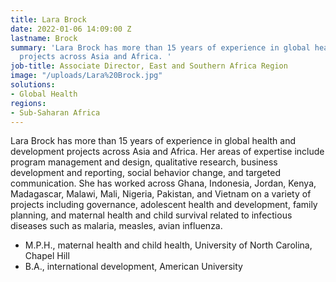 ```yaml
---
title: Lara Brock
date: 2022-01-06 14:09:00 Z
lastname: Brock
summary: 'Lara Brock has more than 15 years of experience in global health and development
  projects across Asia and Africa. '
job-title: Associate Director, East and Southern Africa Region
image: "/uploads/Lara%20Brock.jpg"
solutions:
- Global Health
regions:
- Sub-Saharan Africa
---
```


Lara Brock has more than 15 years of experience in global health and development projects across Asia and Africa. Her areas of expertise include program management and design, qualitative research, business development and reporting, social behavior change, and targeted communication. She has worked across Ghana, Indonesia, Jordan, Kenya, Madagascar, Malawi, Mali, Nigeria, Pakistan, and Vietnam on a variety of projects including governance, adolescent health and development, family planning, and maternal health and child survival related to infectious diseases such as malaria, measles, avian influenza.

* M.P.H., maternal health and child health, University of North Carolina, Chapel Hill
* B.A., international development, American University 